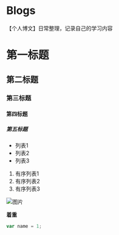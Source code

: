 # Blogs
【个人博文】日常整理，记录自己的学习内容

# 第一标题

## 第二标题

### 第三标题

#### 第四标题

##### 第五标题

+ 列表1
+ 列表2
+ 列表3

1. 有序列表1
2. 有序列表2
3. 有序列表3

![图片](https://img.iplaysoft.com/wp-content/uploads/2019/free-images/free_stock_photo_2x.jpg)

**着重**

``` javascript
var name = 1;
```

